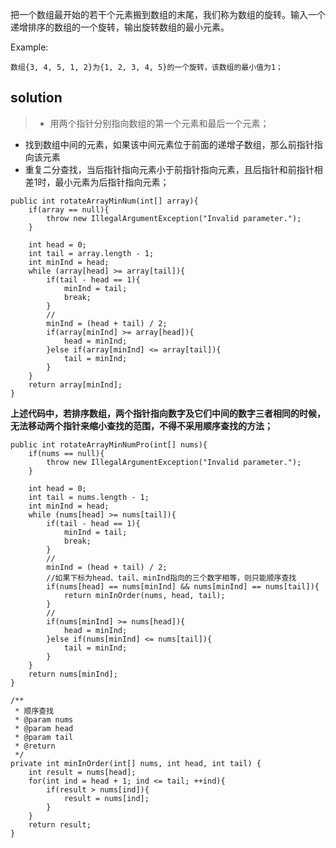 把一个数组最开始的若干个元素搬到数组的末尾，我们称为数组的旋转。输入一个递增排序的数组的一个旋转，输出旋转数组的最小元素。

Example:
```
数组{3, 4, 5, 1, 2}为{1, 2, 3, 4, 5}的一个旋转，该数组的最小值为1；
```

## solution

>+ 用两个指针分别指向数组的第一个元素和最后一个元素；
+ 找到数组中间的元素，如果该中间元素位于前面的递增子数组，那么前指针指向该元素
+ 重复二分查找，当后指针指向元素小于前指针指向元素，且后指针和前指针相差1时，最小元素为后指针指向元素；

```
public int rotateArrayMinNum(int[] array){
    if(array == null){
        throw new IllegalArgumentException("Invalid parameter.");
    }
    
    int head = 0;
    int tail = array.length - 1;
    int minInd = head;
    while (array[head] >= array[tail]){
        if(tail - head == 1){
            minInd = tail;
            break;
        }
        //
        minInd = (head + tail) / 2;
        if(array[minInd] >= array[head]){
            head = minInd;
        }else if(array[minInd] <= array[tail]){
            tail = minInd;
        }
    }
    return array[minInd];
}
```
**上述代码中，若排序数组，两个指针指向数字及它们中间的数字三者相同的时候，无法移动两个指针来缩小查找的范围，不得不采用顺序查找的方法；**

```
public int rotateArrayMinNumPro(int[] nums){
    if(nums == null){
        throw new IllegalArgumentException("Invalid parameter.");
    }

    int head = 0;
    int tail = nums.length - 1;
    int minInd = head;
    while (nums[head] >= nums[tail]){
        if(tail - head == 1){
            minInd = tail;
            break;
        }
        //
        minInd = (head + tail) / 2;
        //如果下标为head、tail、minInd指向的三个数字相等，则只能顺序查找
        if(nums[head] == nums[minInd] && nums[minInd] == nums[tail]){
            return minInOrder(nums, head, tail);
        }
        //
        if(nums[minInd] >= nums[head]){
            head = minInd;
        }else if(nums[minInd] <= nums[tail]){
            tail = minInd;
        }
    }
    return nums[minInd];
}

/**
 * 顺序查找
 * @param nums
 * @param head
 * @param tail
 * @return
 */
private int minInOrder(int[] nums, int head, int tail) {
    int result = nums[head];
    for(int ind = head + 1; ind <= tail; ++ind){
        if(result > nums[ind]){
            result = nums[ind];
        }
    }
    return result;
}
```